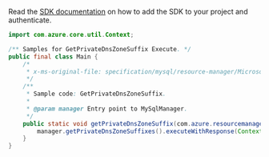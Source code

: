 Read the [SDK documentation](https://github.com/Azure/azure-sdk-for-java/blob/azure-resourcemanager-mysqlflexibleserver_1.0.0-beta.1/sdk/mysqlflexibleserver/azure-resourcemanager-mysqlflexibleserver/README.md) on how to add the SDK to your project and authenticate.

```java
import com.azure.core.util.Context;

/** Samples for GetPrivateDnsZoneSuffix Execute. */
public final class Main {
    /*
     * x-ms-original-file: specification/mysql/resource-manager/Microsoft.DBforMySQL/stable/2021-05-01/examples/GetPrivateDnsZoneSuffix.json
     */
    /**
     * Sample code: GetPrivateDnsZoneSuffix.
     *
     * @param manager Entry point to MySqlManager.
     */
    public static void getPrivateDnsZoneSuffix(com.azure.resourcemanager.mysqlflexibleserver.MySqlManager manager) {
        manager.getPrivateDnsZoneSuffixes().executeWithResponse(Context.NONE);
    }
}
```
